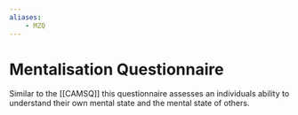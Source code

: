 ```yaml
---
aliases:
    - MZQ
---
```


# Mentalisation Questionnaire

Similar to the [[CAMSQ]] this questionnaire assesses an individuals ability to understand their own mental state and the mental state of others.